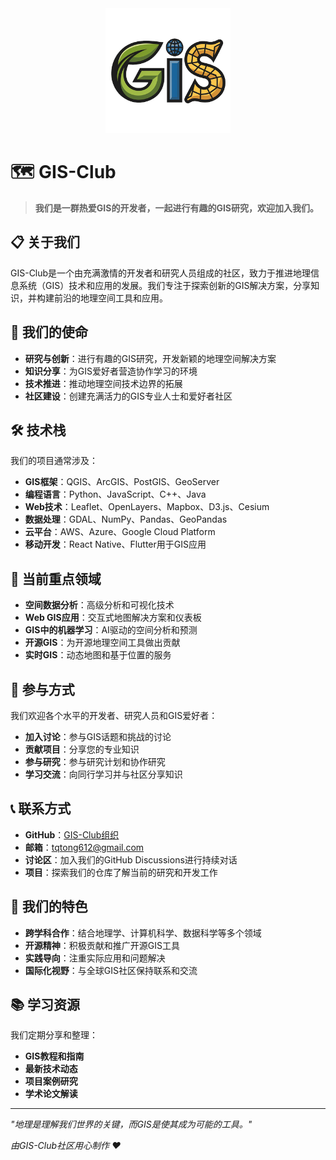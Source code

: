 <div align="center">
  <img src="logo.png" alt="GIS-Club Logo" width="200">
</div>

# 🗺️ GIS-Club

> **我们是一群热爱GIS的开发者，一起进行有趣的GIS研究，欢迎加入我们。**

## 📋 关于我们

GIS-Club是一个由充满激情的开发者和研究人员组成的社区，致力于推进地理信息系统（GIS）技术和应用的发展。我们专注于探索创新的GIS解决方案，分享知识，并构建前沿的地理空间工具和应用。

## 🎯 我们的使命

- **研究与创新**：进行有趣的GIS研究，开发新颖的地理空间解决方案
- **知识分享**：为GIS爱好者营造协作学习的环境
- **技术推进**：推动地理空间技术边界的拓展
- **社区建设**：创建充满活力的GIS专业人士和爱好者社区

## 🛠️ 技术栈

我们的项目通常涉及：

- **GIS框架**：QGIS、ArcGIS、PostGIS、GeoServer
- **编程语言**：Python、JavaScript、C++、Java
- **Web技术**：Leaflet、OpenLayers、Mapbox、D3.js、Cesium
- **数据处理**：GDAL、NumPy、Pandas、GeoPandas
- **云平台**：AWS、Azure、Google Cloud Platform
- **移动开发**：React Native、Flutter用于GIS应用

## 🚀 当前重点领域

- **空间数据分析**：高级分析和可视化技术
- **Web GIS应用**：交互式地图解决方案和仪表板
- **GIS中的机器学习**：AI驱动的空间分析和预测
- **开源GIS**：为开源地理空间工具做出贡献
- **实时GIS**：动态地图和基于位置的服务

## 🤝 参与方式

我们欢迎各个水平的开发者、研究人员和GIS爱好者：

- **加入讨论**：参与GIS话题和挑战的讨论
- **贡献项目**：分享您的专业知识
- **参与研究**：参与研究计划和协作研究
- **学习交流**：向同行学习并与社区分享知识

## 📞 联系方式

- **GitHub**：[GIS-Club组织](https://github.com/gis-club)
- **邮箱**：tqtong612@gmail.com
- **讨论区**：加入我们的GitHub Discussions进行持续对话
- **项目**：探索我们的仓库了解当前的研究和开发工作

## 🌟 我们的特色

- **跨学科合作**：结合地理学、计算机科学、数据科学等多个领域
- **开源精神**：积极贡献和推广开源GIS工具
- **实践导向**：注重实际应用和问题解决
- **国际化视野**：与全球GIS社区保持联系和交流

## 📚 学习资源

我们定期分享和整理：

- **GIS教程和指南**
- **最新技术动态**
- **项目案例研究**
- **学术论文解读**

---

*"地理是理解我们世界的关键，而GIS是使其成为可能的工具。"*

*由GIS-Club社区用心制作 ❤️* 